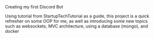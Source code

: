 Creating my first Discord Bot

Using tutorial from StartupTechTutorial as a guide, this project is a quick refresher on some OOP for me, as well as introducing some new topics such as websockets, MVC architecture, using a database (mongo), and docker 